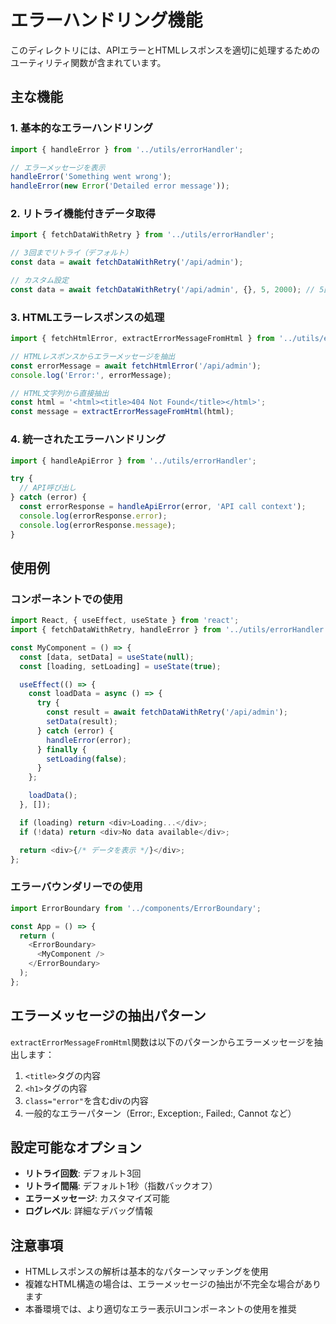 # エラーハンドリング機能

このディレクトリには、APIエラーとHTMLレスポンスを適切に処理するためのユーティリティ関数が含まれています。

## 主な機能

### 1. 基本的なエラーハンドリング

```typescript
import { handleError } from '../utils/errorHandler';

// エラーメッセージを表示
handleError('Something went wrong');
handleError(new Error('Detailed error message'));
```

### 2. リトライ機能付きデータ取得

```typescript
import { fetchDataWithRetry } from '../utils/errorHandler';

// 3回までリトライ（デフォルト）
const data = await fetchDataWithRetry('/api/admin');

// カスタム設定
const data = await fetchDataWithRetry('/api/admin', {}, 5, 2000); // 5回、2秒間隔
```

### 3. HTMLエラーレスポンスの処理

```typescript
import { fetchHtmlError, extractErrorMessageFromHtml } from '../utils/errorHandler';

// HTMLレスポンスからエラーメッセージを抽出
const errorMessage = await fetchHtmlError('/api/admin');
console.log('Error:', errorMessage);

// HTML文字列から直接抽出
const html = '<html><title>404 Not Found</title></html>';
const message = extractErrorMessageFromHtml(html);
```

### 4. 統一されたエラーハンドリング

```typescript
import { handleApiError } from '../utils/errorHandler';

try {
  // API呼び出し
} catch (error) {
  const errorResponse = handleApiError(error, 'API call context');
  console.log(errorResponse.error);
  console.log(errorResponse.message);
}
```

## 使用例

### コンポーネントでの使用

```typescript
import React, { useEffect, useState } from 'react';
import { fetchDataWithRetry, handleError } from '../utils/errorHandler';

const MyComponent = () => {
  const [data, setData] = useState(null);
  const [loading, setLoading] = useState(true);

  useEffect(() => {
    const loadData = async () => {
      try {
        const result = await fetchDataWithRetry('/api/admin');
        setData(result);
      } catch (error) {
        handleError(error);
      } finally {
        setLoading(false);
      }
    };

    loadData();
  }, []);

  if (loading) return <div>Loading...</div>;
  if (!data) return <div>No data available</div>;

  return <div>{/* データを表示 */}</div>;
};
```

### エラーバウンダリーでの使用

```typescript
import ErrorBoundary from '../components/ErrorBoundary';

const App = () => {
  return (
    <ErrorBoundary>
      <MyComponent />
    </ErrorBoundary>
  );
};
```

## エラーメッセージの抽出パターン

`extractErrorMessageFromHtml`関数は以下のパターンからエラーメッセージを抽出します：

1. `<title>`タグの内容
2. `<h1>`タグの内容
3. `class="error"`を含むdivの内容
4. 一般的なエラーパターン（Error:, Exception:, Failed:, Cannot など）

## 設定可能なオプション

- **リトライ回数**: デフォルト3回
- **リトライ間隔**: デフォルト1秒（指数バックオフ）
- **エラーメッセージ**: カスタマイズ可能
- **ログレベル**: 詳細なデバッグ情報

## 注意事項

- HTMLレスポンスの解析は基本的なパターンマッチングを使用
- 複雑なHTML構造の場合は、エラーメッセージの抽出が不完全な場合があります
- 本番環境では、より適切なエラー表示UIコンポーネントの使用を推奨
